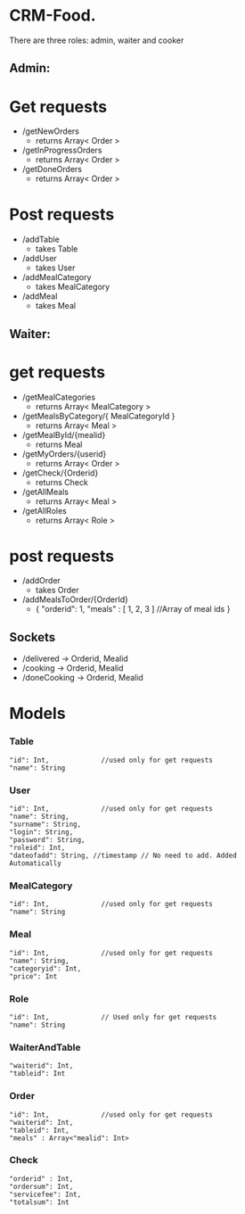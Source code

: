# CRM-Food. 
There are three roles: admin, waiter and cooker 

## Admin: 
# Get requests
 * /getNewOrders
     - returns Array< Order >
 * /getInProgressOrders
     - returns Array< Order >
 * /getDoneOrders
     - returns Array< Order >

# Post requests
 * /addTable  
     - takes Table
 * /addUser 
     - takes User
 * /addMealCategory 
     - takes MealCategory  
 * /addMeal 
     - takes Meal      
  
## Waiter:
 # get requests
  * /getMealCategories 
     - returns Array< MealCategory >
  * /getMealsByCategory/{ MealCategoryId }  
     - returns Array< Meal >
  * /getMealById/{mealid} 
     - returns Meal
  * /getMyOrders/{userid} 
     - returns Array< Order > 
  * /getCheck/{Orderid} 
     - returns Check
  * /getAllMeals 
     - returns Array< Meal >
  * /getAllRoles 
     - returns Array< Role >
  
 # post requests
  * /addOrder 
      - takes Order             
  * /addMealsToOrder/{OrderId}
      - {
          "orderid": 1,
          "meals" : [ 1, 2, 3 ]   //Array of meal ids
        }
               
  
## Sockets
  * /delivered
    -> Orderid, Mealid 
  * /cooking
    -> Orderid, Mealid
  * /doneCooking
    -> Orderid, Mealid
    
    
# Models
 
### Table
    "id": Int,             //used only for get requests
    "name": String
    
 ### User
    "id": Int,             //used only for get requests
    "name": String,    
    "surname": String,
    "login": String,
    "password": String,
    "roleid": Int,
    "dateofadd": String, //timestamp // No need to add. Added Automatically
    
 ### MealCategory
    "id": Int,             //used only for get requests
    "name": String
    
 ### Meal
    "id": Int,             //used only for get requests
    "name": String,
    "categoryid": Int,
    "price": Int
    
### Role
    "id": Int,             // Used only for get requests
    "name": String
    
### WaiterAndTable
    "waiterid": Int,
    "tableid": Int
    
### Order
    "id": Int,             //used only for get requests
    "waiterid": Int,
    "tableid": Int,
    "meals" : Array<"mealid": Int>
    
### Check
    "orderid" : Int,
    "ordersum": Int,
    "servicefee": Int,
    "totalsum": Int
  
